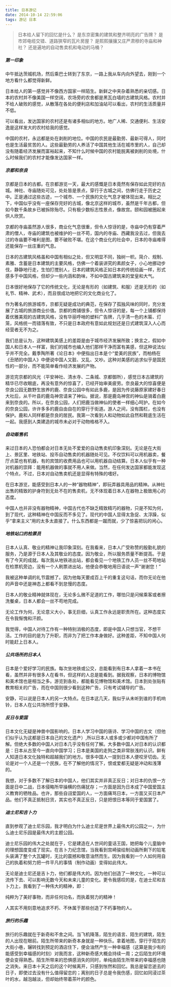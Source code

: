 ```yaml
---
title: 日本游记
date: 2014-10-14 22:59:06
tags: 游记 日本
---
```


> 日本给人留下的回忆是什么？
> 是东京密集的建筑和整齐明亮的广告牌？
> 是市郊电缆交错、道路狭窄的瓦片房屋？
> 是熙熙攘攘又庄严肃穆的寺庙和神社？
> 还是遍地的自动售卖机和电动的马桶？

##### 第一印象

中午抵达茨城机场，然后乘巴士转到了东京，一路上我从车内向外望去，刚到一个地方看什么都觉得新鲜。

日本给人的第一感觉并不像西方国家一样陌生。新鲜之中夹杂着熟悉的亲切感。日本的农村并不像美国一样空阔，农场旁的农舍都是黑瓦白墙的古建筑风格。农村并不给人破败的感觉，从散落在各处的便利店和加油站可以看出，农村的生活质量并不低。

可以看出，发达国家的农村还是有诸多相似的地方。地广人稀、交通便利、生活安逸是这样发大的农村给我的感觉。

中国的农村，永远都是处在剥削的地位。中国的农民是最勤劳、最新可得人，同时也是生活最贫苦的人。这些最勤劳的人养活了中国其他生活在城市里的人，自己却没有随着经济发展而富裕起来，不知什么时候中国的农村能脱离被剥削的处境，什么时候我们的农村才能像发达国家一样。

##### 京都和奈良

京都是日本的古都。在京都游览一天，最大的感慨是日本竟然有保存如此完好的古城。神社、寺庙随处可见，处处皆是景点，穿行于古城之间，仿佛行走于历史之中。正是通过这些古迹，一个城市、一个民族的文化气息才被体现出来。相比之下，中国似乎没有一座保存完好的古城，像北京这样的城市，虽然是千年古都，但如今数千条故乡已被拆除殆尽。只有极少数标志性景点，像故宫。颐和园被圈起来供人欣赏。

京都的寺庙虽然游人很多，商业化气息很重，但令人惊讶的是，寺庙中仍有穿着严肃的僧人，寺庙的建筑也被维护的一丝不苟，国内的寺庙、西藏我没去过，但我去过的寺庙要不唯利是图，要不破败不堪。在这个商业化的社会中，日本的寺庙难得还能保存一丝庄重的气息。

日本的古建筑风格虽和中国有相似之处，但又明显不同，独树一帜。简介、规制、素雅、含蓄是日本建筑的主要风格，仿佛一个着装讲究的素颜女子，小心地挪动步伐，静静地行走，生怕打搅别人，日本的建筑风格正如日本的传统绘画一样，形式感多于中国风格，但却少一些内涵和韵味，不如中国古建筑来的堂皇和大气。

日本很好地保存了它的传统文化，无论是有形的（如建筑、和服）还是无形的（如礼节、精神、武术），而且很成功地把它的文化商业化了。

作为著名的旅游城市，京都无疑是成功的典范，在保存了孤独风味的同时，充分发展了古城的旅游商业价值。京都的商铺很多，但令人惊讶的是，每一个上铺都保持着优雅美观的古建筑风格，没有华丽呼哨的塑料广告牌，几乎清一色的木匾、灯笼，风格统一而错落有致，不只是日本政府有意如此规划还是日式建筑深入人心而经营者无不为之。

我们总是认为，这种建筑美感上的差距是由于城市经济发展所致；换言之，假如中国人和日本人一样富，我们的城市也编入他们那样干净而富有美感，但这种说法似乎并不完全。戴季陶所著《论日本》中便指出日本是个“爱美的民族”，而柏杨在《丑陋的中国人》中便说中国人又脏、又乱、又吵。这种对美感的追求似乎是国民性的一部分，而不能简单看作经济发展的产物。



游览完京都的风光（平安神社、清水寺、二条城、京都御所），感觉日本古建筑的精华已尽收眼底，再没有意外的惊喜了，已经开始审美疲劳。奈良最大的惊喜便是奈良公园无数野生放养的鹿、奈良公园中有如此多鹿，是因为传说藤原家建好春日大社后，从千叶县的鹿岛神宫请来了神仙。据说，那是鹿岛神宫的神仙是骑着白鹿来到奈良的。所以，在奈良公园，人们把鹿当做神仙的使者一样细心呵护。在如今的奈良公园，许许多多的鹿自由自在的穿行于街道。游人之间，没有围栏，也没有保护。鹿和人同样都是奈良的居民。我第一次看到人和动物如此自然和鞋底生活在一起。我感到人类建造的城市未必对于动物格格不入。

##### 自动贩售机

来过日本的人恐怕都会对日本无处不爱爱的自动售卖机印象深刻。无论是在大街上、景区里、地铁站、投币自动售卖的机器随处可见。不仅饮料可以用机器卖，餐厅点菜也有机器，有的宾馆的收费用品也可以用机器自动结算。日本人似乎有一种对机器的崇拜：能用机器做的事就不用人来做。当然，在任何发达国家都能发现这个特点，不过，日本对自动售卖机还是显得有特殊的嗜好。

在日本游览，能感受到日本人的一种“器物精神”，即玩弄器具用品的精神。从神社出售的精致的护身符到无处不在的售卖机，无不体现着日本人在器物上极致用心的态度。

中国人也并非没有器物精神，中国古代也不缺乏精致精巧的器物，只是不知为何，到了现代，这种精神在中国反而不多见了。现代的中国人显得太急促、太浮躁，似乎“拿来主义”用的太多太直接了。什么东西都是一蹴而就，少了惊喜把玩的闲心。

##### 地铁站口的检票员

日本人认真、敬业的精神让我印象深刻。在我看来，日本人广受称赞的殷勤礼貌的服务，乃是源于日本人及其敬业的态度。因为敬业，所以服务质量不断提高。于是有了今天的成就。每次我从地铁进出站，都会看见一个地铁工作人员一丝不苟地站在检票机旁边，没有一个人刷票进出站，他便会恭敬地用日语说一声“谢谢您！”

我被这种单调的礼节震撼了。因为他每天要成百上千的重复这句话，而你无论在他的声音中还是神态上都看不到怠慢的态度。

日本人的敬业精神就体现在，无论多么微不足道的工作，哪怕只是问候乘客或者擦洗餐桌，日本人都会一丝不苟地完成。

无论工作为何，无论意义大小，事无巨细，认真工作永远是职责所在。这种态度实在令我惭愧和汗颜。

我觉得，中国人对待工作有一种特别消极的态度，即是中国人只想当官，不想干活。工作的目的是为了升职，而非为了把工作本身做好。这种差距，不知中国人何时能赶上日本人。

##### 公共场所的日本人

日本是个爱好学习的民族。每次坐地铁或公交，总能看到有日本人拿着一本书在看，虽然并非有很多人在看书，但这样的人总是能看到。据我观察，日本的博物馆和美术馆也是相当之多。游览到各处，都能看见博物馆和美术馆。日本到处张贴有教育相关的广告，而在中国则很少看到这种广告，只有考试辅导的广告。

安静，可以说是日本人的另一大特点。在日本这几天，我似乎从未听到谁的手机响铃，日本人在公共场所惯于安静。

##### 反日与爱国

日本文化无疑是神兽中国影响的。日本人学习中国的唐诗、学习中国的古文（但他们似乎认为这都是日本自己的文化遗产）,所以日本人或多或少都对中国有所了解。但绝大多数的中国人对日本几乎没有任何了解。大多数中国人对日本的认识都是：日本从古至今一直向中国学习；日本是美国的走狗之类非常肤浅的认识。鲜有人知道日本文化独特和超越我们的地方。很多中国人一提到日本人便咬牙切齿。无论是对一个人还是一个民族，在不了解他的情况下，恨或爱都无疑是冲动和浅薄的。

我想，对于多数不了解日本的中国人，他们其实并非真正反日；对日本的仇恨一方面是日中二战，日本侵略所早操横的伤痛犹存；一方面是因为日本成了中国爱国主义教育的牺牲品。也许，那些自诩爱国的人，一方面痛骂日本，一方面又买日本产品。他们不真正抵制日货，其实也不真正反日，只是把恨日本等同于爱国罢了。

##### 迪士尼和吉卜力

直到参观了迪士尼乐园，我才明白为什么迪士尼是世界上最伟大的公园之一，为什么迪士尼乐园是最伟大的主题公园。

迪士尼乐园的伟大之处就在于，它是建造在人世间的童话王国，她把每个儿童脑中的理想国度变成了现实。在吉卜力纪念馆，当我看到宫崎骏绘制动画所剩下的铅笔头装满了整个大瓦罐时，无比的震撼和敬意油然而生。因为我看到一个人如何用自己的执着和努力把一件平凡的事情（制作动画）变得如此伟大。

无论是迪士尼还是吉卜力，他们都是伟大的。因为他们创造了一种文化，一种可以流传下去、可以影响无数今天和未来儿童的变化。更令我感叹的是，在迪士尼和吉卜力上，我看到了一种伟大的精神，即：

纯粹为了美好事物，而非任何功名，而执着努力的精神！

人其实不用刻意地追求不朽、不休属于那些创造了不朽事物的人。

##### 旅行的乐趣

旅行的乐趣就在于新奇和不舍之间。当飞机降落，陌生的语言、陌生的建筑，陌生的人出现在眼前。陌生所带来的新奇本身就是一种快乐。拿着地图，穿行于陌生的大街小巷，辗转找到预定的酒店住下，便会油然产生一种幸福感（这算是我少有的能感受到幸福感的时刻）对我而言，这种新奇感大概会持续一周；之后陌生的环境便会变得熟悉。陌生所带来的恐惧感消失的同时，单纯由陌生所带来的幸福感也随之消失。来日本十天之后的这个时候离开，只感到怅然和回忆。我总是留恋逝去的日子，即使过去没有什么值得留恋的；离别的日子总是令我伤感，回忆如同浸过茶叶的水，越泡越淡，但却始终带着茶叶的颜色。
